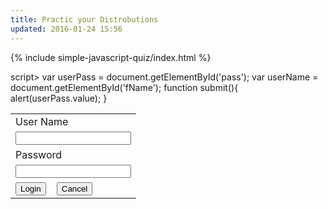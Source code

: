 ```yaml
---
title: Practic your Distrobutions
updated: 2016-01-24 15:56
---
```




{% include simple-javascript-quiz/index.html %}


<script src="/assets/js/example.js"></script>
script>
    var userPass = document.getElementById('pass');
    var userName = document.getElementById('fName');
    function submit(){
        alert(userPass.value);
    }
</script>
 <table id="login">
        <tr>
            <td><label>User Name</label></td>
        </tr>
        <tr>
            <td colspan="2"><input class="textBox" id="fName" type="text" maxlength="30"    required/></td>
        </tr>
        <tr>
            <td id="pass"><label>Password</label></td>
        <tr>
            <td colspan="2"><input class="textBox" id="pass" type="text" maxlength="30" required/></td>
        </tr>
        <tr>
            <td><input type="button" class="loginButtons" value="Login" onclick="submit();"/>&nbsp&nbsp&nbsp
            <input type="button" class="loginButtons" value="Cancel"/></td>
    </table>